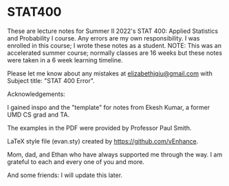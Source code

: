 # STAT400

These are lecture notes for Summer II 2022's STAT 400: Applied Statistics and Probability I course. Any errors are my own responsibility. I was enrolled in this course; I wrote these notes as a student. NOTE: This was an accelerated summer course; normally classes are 16 weeks but these notes were taken in a 6 week learning timeline.

Please let me know about any mistakes at elizabethjqiu@gmail.com with Subject title: "STAT 400 Error".

Acknowledgements:

I gained inspo and the "template" for notes from Ekesh Kumar, a former UMD CS grad and TA.

The examples in the PDF were provided by Professor Paul Smith.

LaTeX style file (evan.sty) created by https://github.com/vEnhance.

Mom, dad, and Ethan who have always supported me through the way. I am grateful to each and every one of you and more.

And some friends: I will update this later.

